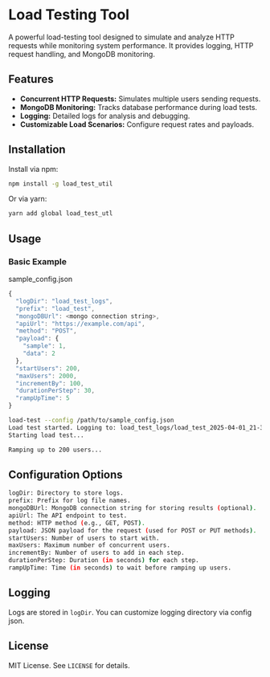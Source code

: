 # Load Testing Tool

A powerful load-testing tool designed to simulate and analyze HTTP requests while monitoring system performance. It provides logging, HTTP request handling, and MongoDB monitoring.

## Features

- **Concurrent HTTP Requests:** Simulates multiple users sending requests.
- **MongoDB Monitoring:** Tracks database performance during load tests.
- **Logging:** Detailed logs for analysis and debugging.
- **Customizable Load Scenarios:** Configure request rates and payloads.

## Installation

Install via npm:

```sh
npm install -g load_test_util
```

Or via yarn:

```sh
yarn add global load_test_utl
```

## Usage

### Basic Example

sample_config.json
```js
{
  "logDir": "load_test_logs",
  "prefix": "load_test",
  "mongoDBUrl": <mongo connection string>,
  "apiUrl": "https://example.com/api",
  "method": "POST",
  "payload": {
    "sample": 1,
    "data": 2
  },
  "startUsers": 200,
  "maxUsers": 2000,
  "incrementBy": 100,
  "durationPerStep": 30,
  "rampUpTime": 5
}
```

```sh
load-test --config /path/to/sample_config.json
Load test started. Logging to: load_test_logs/load_test_2025-04-01_21-35-53-568.txt
Starting load test...

Ramping up to 200 users...
```
## Configuration Options

```sh
logDir: Directory to store logs.
prefix: Prefix for log file names.
mongoDBUrl: MongoDB connection string for storing results (optional).
apiUrl: The API endpoint to test.
method: HTTP method (e.g., GET, POST).
payload: JSON payload for the request (used for POST or PUT methods).
startUsers: Number of users to start with.
maxUsers: Maximum number of concurrent users.
incrementBy: Number of users to add in each step.
durationPerStep: Duration (in seconds) for each step.
rampUpTime: Time (in seconds) to wait before ramping up users.
```
## Logging

Logs are stored in `logDir`. You can customize logging directory via config json.

## License

MIT License. See `LICENSE` for details.

